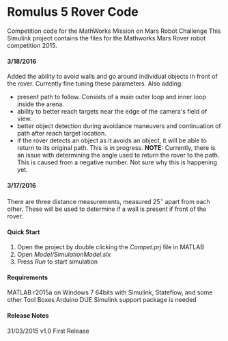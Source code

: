 # Romulus 5 Rover Code

Competition code for the MathWorks Mission on Mars Robot Challenge This Simulink project contains the files for the Mathworks Mars Rover robot competition 2015.

#### 3/18/2016

Added the ability to avoid walls and go around individual objects in front of the rover. Currently fine tuning these parameters. Also adding:

* present path to follow. Consists of a main outer loop and inner loop inside the arena.
* ability to better reach targets near the edge of the camera's field of view.
* better object detection during avoidance maneuvers and continuation of path after reach target location.
* if the rover detects an object as it avoids an object, it will be able to return to its original path. This is in progress. **NOTE:** Currently, there is an issue with determining the angle used to return the rover to the path. This is caused from a negative number. Not sure why this is happening yet.

#### 3/17/2016

There are three distance measurements, measured 25$^\circ$ apart from each other. These will be used to determine if a wall is present if front of the rover. 

#### Quick Start

1. Open the project by double clicking the *Compet.prj* file in MATLAB
2. Open *Model/SimulationModel.slx*
3. Press *Run* to start simulation

#### Requirements

MATLAB r2015a on Windows 7 64bits with Simulink, Stateflow, and some other Tool Boxes
Arduino DUE Simulink support package is needed

#### Release Notes

31/03/2015 v1.0 First Release

